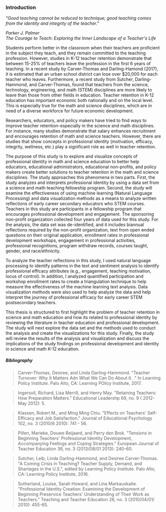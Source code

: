 
### Introduction

*"Good teaching cannot be reduced to technique; good teaching comes from the identity and integrity of the teacher."*

_Parker J. Palmer_<br>
_The Courage to Teach: Exploring the Inner Landscape of a Teacher's Life_


Students perform better in the classroom when their teachers are proficient in the subject they teach, and they remain committed to the teaching profession.  However, studies in K-12 teacher retention demonstrate that between 15-25% of teachers leave the profession in the first 6 years of teaching.  In a recent study by Carver-Thomas and Darling-Hamond (2017), it is estimated that an urban school district can lose over $20,000 for each teacher who leaves.  Furthermore, a recent study from Sutcher, Darling-Hammond, and Carver-Thomas, found that teachers from the science, technology, engineering, and math (STEM) disciplines are more likely to leave than those from other fields in education. Teacher retention in K-12 education has important economic both nationally and on the local level.  This is especially true for the math and science disciplines, which are in need of a diverse workforce for future economic development.   

Researchers, educators, and policy makers have tried to find ways to improve teacher retention-especially in the science and math disciplines.  For instance, many studies demonstrate that salary enhances recruitment and encourages retention of math and science teachers.  However, there are studies that show concepts in professional identity (motivation, efficacy, integrity, wellness, etc.) play a significant role as well in teacher retention.  

The purpose of this study is to explore and visualize concepts of professional identity in math and science education to better help educators, educational administrators, educational non-profits, and policy makers create better solutions to teacher retention in the math and science disciplines.  The study approaches this phenomena in two parts. First, the study analyzes and interprets professional identity by using a data set from a science and math teaching fellowship program.  Second, the study will examine the effectiveness of using machine learning (Natural Language Processing) and data visualization methods as a means to analyze written reflections of early career secondary educators who STEM courses.   Teachers in this study are participants in a fellowship program that encourages professional development and engagement. The sponsoring non-profit organization collected four years of data used for this study.  For the analysis, the data set was de-identified, and it includes biannual reflections required by the non-profit organization, text from open ended questions on their original application, enrollment rates in professional development workshops, engagement in professional activities, professional recognitions, program withdraw records, courses taught, gender, and race/ethnicity.  

To analyze the teacher reflections in this study, I used natural language processing to identify patterns in the text and sentiment analysis to identify professional efficacy attributes (e.g., engagement, teaching motivation, locus of control).  In addition, I analyzed quantified participation and workshop enrollment rates to create a triangulation technique to help measure the effectiveness of the machine learning text analysis.  Data visualization methods were also used to help analyze the data and help interpret the journey of professional efficacy for early career STEM postsecondary teachers.

This thesis is structured to first highlight the problem of teacher retention in science and math education and how its related to professional identity by reviewing the literature in teacher education and professional development.  The study will next explore the data set and the methods used to conduct the analysis and create the visualizations for this study.  Finally, the study will review the results of the analysis and visualization and discuss the implications of the study findings on professional development and identity in science and math K-12 education.  


##### Bibliography

> Carver-Thomas, Desiree, and Linda Darling-Hammond. "Teacher Turnover:  Why It Matters Adn What We Can Do About It.  ." In Learning Policy Institute. Palo Alto, CA: Learning POlicy Institute, 2017.

> Ingersoll, Richard, Lisa Merrill, and Henry May. "Retaining Teachers: How Preparation Matters." Educational Leadershp 69, no. 9 ( 2012-May 2012): 5.

> Klassen, Robert M., and Ming Ming Chiu. "Effects on Teachers' Self-Efficacy and Job Satisfaction." Journal of Educational Psychology 102, no. 3 (2010/8 2010): 741 - 56.

> Pillen, Marieke, Douwe Beijaard, and Perry den Brok. "Tensions in Beginning Teachers' Professional Identity Development, Accompanying Feelings and Coping Strategies." European Journal of Teacher Education 36, no. 3 (2013/08/01 2013): 240-60.

> Sutcher, Leib, Linda Darling-Hammond, and Desiree Carver-Thomas. "A Coming Crisis in Teaching?  Teacher Supply, Demand, and Shartages in the U.S.", edited by Learning Policy Institute. Palo Alto, CA: Learning Policy Institute, 2016.

> Sutherland, Louise, Sarah Howard, and Lina Markauskaite. "Professional Identity Creation: Examining the Development of Beginning Preservice Teachers' Understanding of Their Work as Teachers." Teaching and Teacher Education 26, no. 3 (2010/04/01/ 2010): 455-65.

